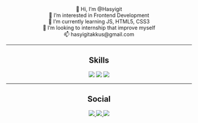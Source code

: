 <p align="center">
👋 Hi, I’m @Hasyigit <br>
👀 I’m interested in Frontend Development <br>
🌱 I’m currently learning JS, HTML5, CSS3 <br>
💞️ I’m looking to internship that improve myself <br>
📫 hasyigitakkus@gmail.com
 
<br>
<hr>

<div align="center">
 <h2>Skills</h2>
<img src="https://img.shields.io/badge/HTML5-E34F26?style=for-the-badge&logo=html5&logoColor=white">
<img src="https://img.shields.io/badge/CSS3-1572B6?style=for-the-badge&logo=css3&logoColor=white">
<img src="https://img.shields.io/badge/Bootstrap-563D7C?style=for-the-badge&logo=bootstrap&logoColor=white">  
</div>
<hr>
     
<div align="center">
 <h2>Social</h2>
<a href="https://github.com/Hasyigit"><img src="https://img.shields.io/badge/GitHub-100000?style=for-the-badge&logo=github&logoColor=white">
<a href="https://www.instagram.com/hasyigitakkus00"><img src="https://img.shields.io/badge/Instagram-E4405F?style=for-the-badge&logo=instagram&logoColor=white">
<a href="https://www.linkedin.com/in/hasyigitakkus/"><img src="https://img.shields.io/badge/LinkedIn-0077B5?style=for-the-badge&logo=linkedin&logoColor=white">
</div>




